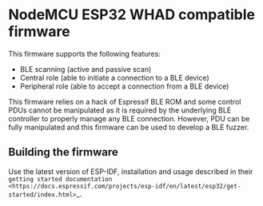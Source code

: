 NodeMCU ESP32 WHAD compatible firmware
======================================

This firmware supports the following features:

- BLE scanning (active and passive scan)
- Central role (able to initiate a connection to a BLE device)
- Peripheral role (able to accept a connection from a BLE device)

This firmware relies on a hack of Espressif BLE ROM and some control PDUs cannot
be manipulated as it is required by the underlying BLE controller to properly
manage any BLE connection. However, PDU can be fully manipulated and this firmware
can be used to develop a BLE fuzzer.

Building the firmware
---------------------

Use the latest version of ESP-IDF, installation and usage described in their
`getting started documentation <https://docs.espressif.com/projects/esp-idf/en/latest/esp32/get-started/index.html>`_.